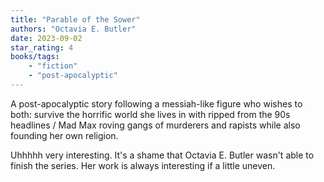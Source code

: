```yaml
---
title: "Parable of the Sower"
authors: "Octavia E. Butler"
date: 2023-09-02
star_rating: 4
books/tags:
    - "fiction"
    - "post-apocalyptic"
---
```


A post-apocalyptic story following a messiah-like figure who wishes to both: survive the horrific world she lives in with ripped from the 90s headlines / Mad Max roving gangs of murderers and rapists while also founding her own religion. 

Uhhhhh very interesting. It's a shame that Octavia E. Butler wasn't able to finish the series. Her work is always interesting if a little uneven. 

<!--more-->